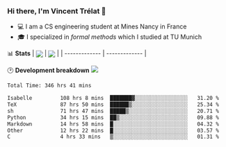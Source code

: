 ### Hi there, I'm Vincent Trélat 👋
 - 💻 I am a CS engineering student at Mines Nancy in France
 - 🎓 I specialized in *formal methods* which I studied at TU Munich

📊 **Stats**
| <img align="center" src="https://readme-stats.clckblog.space/api?username=VTrelat&show_icons=true&include_all_commits=true&theme=tokyonight&hide_border=true" /> | <img align="center" src="https://readme-stats.clckblog.space/api/top-langs/?username=VTrelat&layout=compact&theme=tokyonight&hide_border=true" /> |
| ------------- | ------------- |

🕑 **Development breakdown** ![](https://wakatime.com/badge/user/8d0110fb-6b70-4990-ab86-45c404715c2b.svg)
<!--START_SECTION:waka-->

```txt
Total Time: 346 hrs 41 mins

Isabelle         108 hrs 8 mins  ███████▓░░░░░░░░░░░░░░░░░   31.20 %
TeX              87 hrs 50 mins  ██████▒░░░░░░░░░░░░░░░░░░   25.34 %
sh               71 hrs 47 mins  █████▒░░░░░░░░░░░░░░░░░░░   20.71 %
Python           34 hrs 15 mins  ██▒░░░░░░░░░░░░░░░░░░░░░░   09.88 %
Markdown         14 hrs 58 mins  █░░░░░░░░░░░░░░░░░░░░░░░░   04.32 %
Other            12 hrs 22 mins  █░░░░░░░░░░░░░░░░░░░░░░░░   03.57 %
C                4 hrs 33 mins   ▒░░░░░░░░░░░░░░░░░░░░░░░░   01.31 %
```

<!--END_SECTION:waka-->
